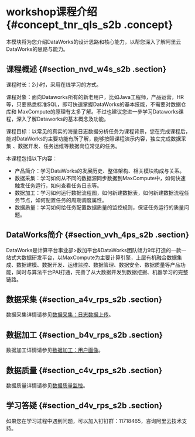 # workshop课程介绍 {#concept_tnr_qls_s2b .concept}

本模块将为您介绍DataWorks的设计思路和核心能力，以帮您深入了解阿里云DataWorks的思路与能力。

## 课程概述 {#section_nvd_w4s_s2b .section}

课程时长：2小时，采用在线学习的方式。

课程对象：面向Dataworks所有的新老用户，比如Java工程师，产品运营，HR等，只要熟悉标准SQL，即可快速掌握DataWorks的基本技能，不需要对数据仓库和 MaxCompute的原理有太多了解。不过也建议您进一步学习Dataworks课程，深入了解Dataworks的基本概念及功能。

课程目标：以常见的真实的海量日志数据分析任务为课程背景，您在完成课程后，能对DataWorks的主要功能有所了解，能够按照课程演示内容，独立完成数据采集 、数据开发、任务运维等数据岗位常见的任务。

本课程包括以下内容：

-   产品简介：学习DataWorks的发展历史、整体架构、相关模块构成与关系。
-   数据采集：学习如何从不同的数据源同步数据到MaxCompute中，如何快速触发任务运行，如何查看任务日志等。
-   数据加工：学习如何运行数据流程图，如何新建数据表，如何新建数据流程任务节点，如何配置任务的周期调度属性。
-   数据质量：学习如何给任务配置数据质量的监控规则，保证任务运行的质量问题。

## DataWorks简介 {#section_vvh_4ps_s2b .section}

DataWorks是计算平台事业部\>数加平台&DataWorks团队倾力9年打造的一款一站式大数据研发平台，以MaxCompute为主要计算引擎，上层有机融合数据集成、数据建模、数据开发、运维监控、数据管理、数据安全、数据质量等产品功能，同时与算法平台PAI打通，完善了从大数据开发到数据挖掘、机器学习的完整链路。

## 数据采集 {#section_a4v_rps_s2b .section}

数据采集详情请参见[数据采集：日志数据上传](intl.zh-CN/最佳实践/workshop/数据采集：日志数据上传.md#)。

## 数据加工 {#section_b4v_rps_s2b .section}

数据加工详情请参见[数据加工：用户画像](intl.zh-CN/最佳实践/workshop/数据加工：用户画像.md#)。

## 数据质量 {#section_c4v_rps_s2b .section}

数据质量详情请参见[数据质量监控](intl.zh-CN/最佳实践/workshop/数据质量监控.md#)。

## 学习答疑 {#section_d4v_rps_s2b .section}

如果您在学习过程中遇到问题，可以加入钉钉群：11718465，咨询阿里云技术支持。

